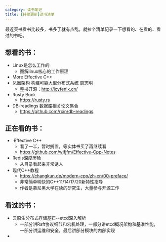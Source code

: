 ```yaml
---
category: 读书笔记
title: [持续更新]读书清单
---
```

最近买书看书比较多，书多了就有点乱，就拉个清单记录一下想看的、在看的、看过的书吧。

## 想看的书：

- Linux是怎么工作的
  - 图解linux核心的工作原理
- More Effective C++
- 凤凰架构 构建可靠大型分布式系统 周志明
  - 整书开源：http://icyfenix.cn/
- Rusty Book
  - https://rusty.rs
- DB-readings 数据库相关论文集合
  - https://github.com/rxin/db-readings

## 正在看的书：

- ·Effective C++
  - 看了一半，暂时搁置，等实体书买了再继续看
  - https://github.com/wjfjfm/Effective-Cpp-Notes
- Redis深度历险
  - 从目录看起来非常诱人
- 现代C++教程
  - https://changkun.de/modern-cpp/zh-cn/00-preface/
  - 非常简单明快的C++11/14/17/20新特性指导
  - 作者是慕尼黑大学在读的研究生，大量参与开源工作

## 看过的书：

- 云原生分布式存储基石--etcd深入解析
  - 一部分讲Raft协议细节和宕机处理，一部分讲etcd概况架构和基准性能，一部分讲运维和安全，最后讲部分模块的内部实现
-
